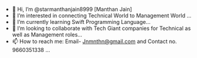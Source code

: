 - 👋 Hi, I’m @starmanthanjain8999 [Manthan Jain]
- 👀 I’m interested in connecting Technical World to Management World ...
- 🌱 I’m currently learning Swift Programming Language...
- 💞️ I’m looking to collaborate with Tech Giant companies for Technical as well as Management roles...
- 📫 How to reach me: Email- Jnmnthn@gmail.com and Contact no. 9660351338 ...

<!---
starmanthanjain8999/starmanthanjain8999 is a ✨ special ✨ repository because its `README.md` (this file) appears on your GitHub profile.
You can click the Preview link to take a look at your changes.
--->
